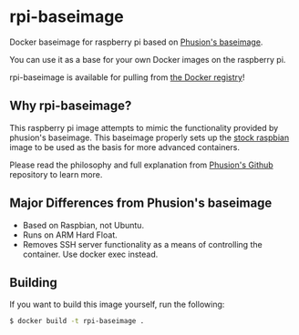 rpi-baseimage
===================

Docker baseimage for raspberry pi based on [Phusion's baseimage](http://phusion.github.io/baseimage-docker/).

You can use it as a base for your own Docker images on the raspberry pi.

rpi-baseimage is available for pulling from [the Docker registry](https://registry.hub.docker.com/u/sdhibit/rpi-baseimage/)!

Why rpi-baseimage?
------------------

This raspberry pi image attempts to mimic the functionality provided by phusion's baseimage. This baseimage properly sets up the [stock raspbian](https://registry.hub.docker.com/u/sdhibit/rpi-raspbian/) image to be used as the basis for more advanced containers. 

Please read the philosophy and full explanation from [Phusion's Github](https://github.com/phusion/baseimage-docker) repository to learn more. 

Major Differences from Phusion's baseimage
-----------------------------------

- Based on Raspbian, not Ubuntu.
- Runs on ARM Hard Float.
- Removes SSH server functionality as a means of controlling the container. Use docker exec instead. 

Building
--------
If you want to build this image yourself, run the following:

```bash
$ docker build -t rpi-baseimage .
```

